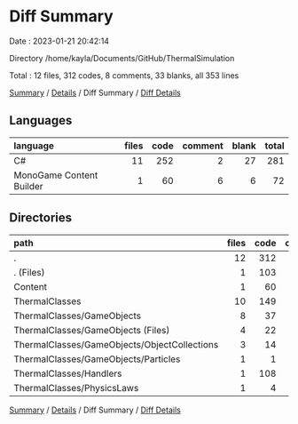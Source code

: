 # Diff Summary

Date : 2023-01-21 20:42:14

Directory /home/kayla/Documents/GitHub/ThermalSimulation

Total : 12 files,  312 codes, 8 comments, 33 blanks, all 353 lines

[Summary](results.md) / [Details](details.md) / Diff Summary / [Diff Details](diff-details.md)

## Languages
| language | files | code | comment | blank | total |
| :--- | ---: | ---: | ---: | ---: | ---: |
| C# | 11 | 252 | 2 | 27 | 281 |
| MonoGame Content Builder | 1 | 60 | 6 | 6 | 72 |

## Directories
| path | files | code | comment | blank | total |
| :--- | ---: | ---: | ---: | ---: | ---: |
| . | 12 | 312 | 8 | 33 | 353 |
| . (Files) | 1 | 103 | 0 | 10 | 113 |
| Content | 1 | 60 | 6 | 6 | 72 |
| ThermalClasses | 10 | 149 | 2 | 17 | 168 |
| ThermalClasses/GameObjects | 8 | 37 | 0 | 5 | 42 |
| ThermalClasses/GameObjects (Files) | 4 | 22 | 0 | 4 | 26 |
| ThermalClasses/GameObjects/ObjectCollections | 3 | 14 | 0 | 1 | 15 |
| ThermalClasses/GameObjects/Particles | 1 | 1 | 0 | 0 | 1 |
| ThermalClasses/Handlers | 1 | 108 | 2 | 10 | 120 |
| ThermalClasses/PhysicsLaws | 1 | 4 | 0 | 2 | 6 |

[Summary](results.md) / [Details](details.md) / Diff Summary / [Diff Details](diff-details.md)